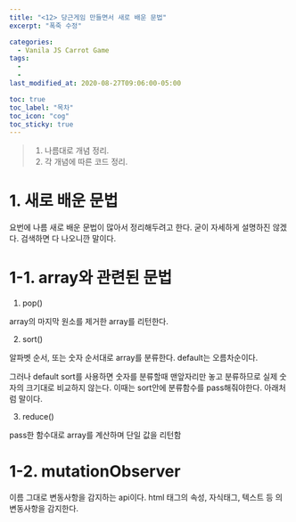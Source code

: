 ```yaml
---
title: "<12> 당근게임 만들면서 새로 배운 문법"
excerpt: "폭죽 수정"

categories:
  - Vanila JS Carrot Game
tags:
  -
  -
last_modified_at: 2020-08-27T09:06:00-05:00

toc: true
toc_label: "목차"
toc_icon: "cog"
toc_sticky: true
---
```


> 1. 나름대로 개념 정리.
> 2. 각 개념에 따른 코드 정리.

# 1. 새로 배운 문법

요번에 나름 새로 배운 문법이 많아서 정리해두려고 한다. 굳이 자세하게 설명하진 않겠다. 검색하면 다 나오니깐 말이다.

# 1-1. array와 관련된 문법

1. pop()

array의 마지막 원소를 제거한 array를 리턴한다.

2. sort()

알파벳 순서, 또는 숫자 순서대로 array를 분류한다. default는 오름차순이다.

그러나 default sort를 사용하면 숫자를 분류할때 맨앞자리만 놓고 분류하므로 실제 숫자의 크기대로 비교하지 않는다. 이때는 sort안에 분류함수를 pass해줘야한다. 아래처럼 말이다.

3. reduce()

pass한 함수대로 array를 계산하며 단일 값을 리턴함

# 1-2. mutationObserver

이름 그대로 변동사항을 감지하는 api이다. html 태그의 속성, 자식태그, 텍스트 등 의 변동사항을 감지한다.
